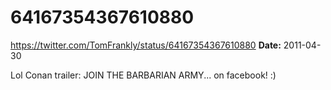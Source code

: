 # 64167354367610880
https://twitter.com/TomFrankly/status/64167354367610880
**Date:** 2011-04-30

Lol Conan trailer: JOIN THE BARBARIAN ARMY... on facebook! :)
